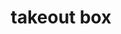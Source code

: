 ---
layout: smileys&emotion
title: takeout box
emoji: takeout_box
permalink: 🥡.html
image: assets/img/3moji/takeout_box.png
---